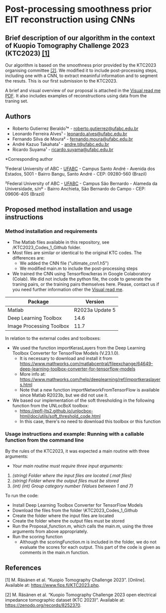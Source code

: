 # Post-processing smoothness prior EIT reconstruction using CNNs

## Brief description of our algorithm in the context of Kuopio Tomography Challenge 2023 (KTC2023) [[1]](#1)

Our algorithm is based on the smoothness prior provided by the KTC2023 organising committee [[2]](#2). We modified it to include post-processing steps, including one with a CNN, to extract meaninful information and to segment the resuts. This is our first submission to the KTC2023.

A brief and visual overview of our proposal is attached in the [Visual read me PDF](visual_readme.pdf). It also includes examples of reconstructions using data from the traning set. 

## Authors
* Roberto Gutierrez Beraldo¹* - roberto.gutierrez@ufabc.edu.br
* Leonardo Ferreira Alves¹ - leonardo.alves@ufabc.edu.br
* Fernando Silva de Moura² - fernando.moura@ufabc.edu.br
* André Kazuo Takahata¹ - andre.t@ufabc.edu.br
* Ricardo Suyama¹ - ricardo.suyama@ufabc.edu.br
  
*Corresponding author

¹Federal University of ABC - [UFABC](https://www.ufabc.edu.br/) - Campus Santo André - Avenida dos Estados, 5001 - Bairro Bangu, Santo André - CEP: 09280-560 (Brazil)

²Federal University of ABC - [UFABC](https://www.ufabc.edu.br/) - Campus São Bernardo - Alameda da Universidade, s/nº - Bairro Anchieta, São Bernardo do Campo - CEP: 09606-405 (Brazil)

## Proposed method installation and usage instructions

### Method installation and requirements
* The Matlab files available in this repository, see /KTC2023_Codes_1_Github folder.
* Most files are similar or identical to the original KTC codes. The differences are:
    * We added the CNN file ("ultimate_cnn1.h5")
    * We modified main.m to include the post-processing steps
* We trained the CNN using Tensorflow/keras in Google Colaboratory (Colab). We did not include the python file, the code to generate the traning pairs, or the training pairs themselves here. Please, contact us if you need further information other the [Visual read me](visual_readme.pdf).

| Package | Version |
| ------------- | ------------- |
| Matlab | R2023a Update 5 | 
| Deep Learning Toolbox | 14.6 | 
| Image Processing Toolbox | 11.7 | 

In relation to the external codes and toolboxes: 
* We used the function importKerasLayers from the Deep Learning Toolbox Converter for TensorFlow Models (V.23.1.0).
    * It is necessary to download and install it from https://www.mathworks.com/matlabcentral/fileexchange/64649-deep-learning-toolbox-converter-for-tensorflow-models
    * More info at: https://www.mathworks.com/help/deeplearning/ref/importkeraslayers.html
    * Note that a new function importNetworkFromTensorFlow is available since Matlab R2023b, but we did not use it.
* We based our implementation of the soft thresholding in the following function from the UNLocBoX toolbox:
    * https://epfl-lts2.github.io/unlocbox-html/doc/utils/soft_threshold_code.html
    * In this case, there's no need to download this toolbox or this function


### Usage instructions and example: Running with a callable function from the command line

By the rules of the KTC2023, it was expected a main routine with three arguments: 
* *Your main routine must require three input arguments:*
1. *(string) Folder where the input files are located (.mat files)*
1. *(string) Folder where the output files must be stored*
1. *(int) (int) Group category number (Values between 1 and 7)*

To run the code:
* Install Deep Learning Toolbox Converter for TensorFlow Models
* Download the files from the folder \KTC2023_Codes_1_Github
* Create the folder where the input files are located
* Create the folder where the output files must be stored
* Run the Proposal_function.m, which calls the main.m, using the three arguments from above appropriately.
* Run the scoring function
    * Although the scoringFunction.m is included in the folder, we do not evaluate the scores for each output. This part of the code is given as comments in the main.m function.

## References

<a id="1">[1]</a> 
M. Räsänen et al.
“Kuopio Tomography Challenge 2023”. [Online]. Available at: https://www.fips.fi/KTC2023.php.

<a id="2">[2]</a> 
M. Räsänen et al. 
“Kuopio Tomography Challenge 2023 open electrical impedance tomographic dataset (KTC 2023)”. Available at: https://zenodo.org/records/8252370.
